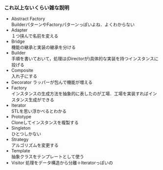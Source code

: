 ### これ以上ないくらい雑な説明
- Abstract Factory  
BuilderパターンやFactoryパターンっぽいよね．よくわからない
- Adapter  
１つ挟んで名前を変える
- Bridge  
機能の継承と実装の継承を分ける
- Builder  
手順を書いておいて，処理は(Directorが)具体的な実装を持つインスタンスに投げる
- Composite  
入れ子にする
- Decorator
ラッパーが包んで機能が増える
- Factory  
インスタンスの生成方法を抽象的に表したのが工場．工場を実装すればインスタンス生成ができる
- Iterator  
STLを思い浮かべるとわかる
- Prototype  
Cloneしてインスタンスを複製する
- Singleton  
ひとつしかない
- Strategy  
アルゴリズムを変更する
- Template  
抽象クラスをテンプレートとして使う
- Visitor
処理をデータ構造から分離＋Iteratorっぽいの